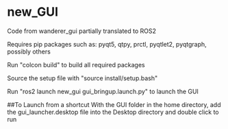 # new_GUI
Code from wanderer_gui partially translated to ROS2


Requires pip packages such as:
    pyqt5,
    qtpy,
    prctl,
    pyqtlet2,
    pyqtgraph,
    possibly others


Run "colcon build" to build all required packages

Source the setup file with "source install/setup.bash"

Run "ros2 launch new_gui gui_bringup.launch.py" to launch the GUI

##To Launch from a shortcut
With the GUI folder in the home directory, add the gui_launcher.desktop file into the Desktop directory and double click to run